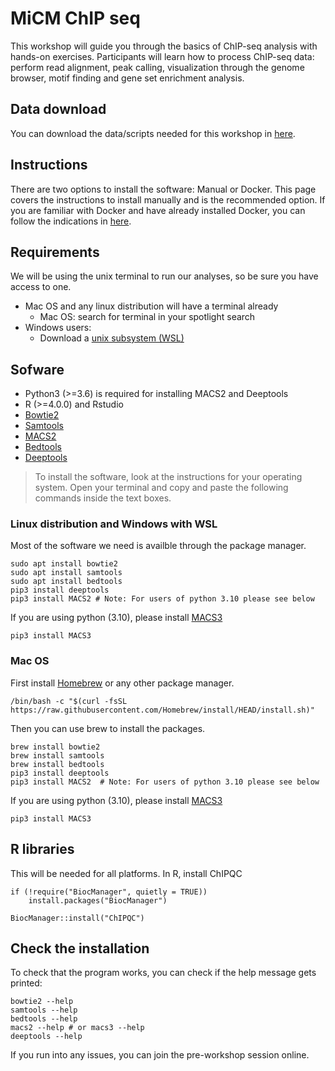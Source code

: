 # MiCM ChIP seq

This workshop will guide you through the basics of ChIP-seq analysis with hands-on exercises. Participants will learn how to process ChIP-seq data: perform read alignment, peak calling, visualization through the genome browser, motif finding and gene set enrichment analysis. 

## Data download 

You can download the data/scripts needed for this workshop in [here](https://mcgill-my.sharepoint.com/:u:/g/personal/larisa_moralessoto_mail_mcgill_ca/ETKpYkgvIp5KhKvSOX-1jaoBo-cTsjkDfWwuop7Z6qmIMg?e=M1LvTg). 

## Instructions

There are two options to install the software: Manual or Docker. This page covers the instructions to install manually and is the recommended option. If you are familiar with Docker and have already installed Docker, you can follow the indications in [here](/Using_Docker.md).

## Requirements
We will be using the unix terminal to run our analyses, so be sure you have access to one. 

* Mac OS and any linux distribution will have a terminal already
    * Mac OS: search for terminal in your spotlight search
* Windows users: 
    * Download a [unix subsystem (WSL)](https://ubuntu.com/tutorials/install-ubuntu-on-wsl2-on-windows-10#1-overview) 


## Sofware
* Python3 (>=3.6) is required for installing MACS2 and Deeptools
* R (>=4.0.0) and Rstudio
* [Bowtie2](http://bowtie-bio.sourceforge.net/bowtie2/index.shtml)
* [Samtools](http://www.htslib.org/)
* [MACS2](https://pypi.org/project/MACS2/)
* [Bedtools](https://bedtools.readthedocs.io/en/latest/)
* [Deeptools](https://deeptools.readthedocs.io/en/develop/)

> To install the software, look at the instructions for your operating system. Open your terminal and copy and paste the following commands inside the text boxes.

### Linux distribution and Windows with WSL
Most of the software we need is availble through the package manager.

```{}
sudo apt install bowtie2
sudo apt install samtools
sudo apt install bedtools
pip3 install deeptools
pip3 install MACS2 # Note: For users of python 3.10 please see below
```

If you are using python (3.10), please install [MACS3](https://pypi.org/project/MACS3/)
```{}
pip3 install MACS3
```

### Mac OS
First install [Homebrew](https://brew.sh/) or any other package manager.
```{}
/bin/bash -c "$(curl -fsSL https://raw.githubusercontent.com/Homebrew/install/HEAD/install.sh)"
```
Then you can use brew to install the packages.
```{}
brew install bowtie2
brew install samtools
brew install bedtools
pip3 install deeptools
pip3 install MACS2  # Note: For users of python 3.10 please see below
```

If you are using python (3.10), please install [MACS3](https://pypi.org/project/MACS3/)
```{}
pip3 install MACS3
```

## R libraries
This will be needed for all platforms. In R, install ChIPQC
```{r}
if (!require("BiocManager", quietly = TRUE))
    install.packages("BiocManager")

BiocManager::install("ChIPQC")
```

## Check the installation
To check that the program works, you can check if the help message gets printed:
```{}
bowtie2 --help
samtools --help
bedtools --help
macs2 --help # or macs3 --help
deeptools --help
```

If you run into any issues, you can join the pre-workshop session online. 
